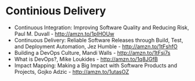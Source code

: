 Continious Delivery
===================

- Continuous Integration: Improving Software Quality and Reducing Risk, Paul M. Duvall - http://amzn.to/1pIHOUw
- Continuous Delivery: Reliable Software Releases through Build, Test, and Deployment Automation, Jez Humble - http://amzn.to/1tFshfO
- Building a DevOps Culture, Mandi Walls - http://amzn.to/1tFsj7s
- What is DevOps?, Mike Loukides - http://amzn.to/1q8JGfB
- Impact Mapping: Making a Big Impact with Software Products and Projects, Gojko Adzic - http://amzn.to/1utasOZ